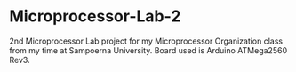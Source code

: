 # Microprocessor-Lab-2
2nd Microprocessor Lab project for my Microprocessor Organization class from my time at Sampoerna University. Board used is Arduino ATMega2560 Rev3.